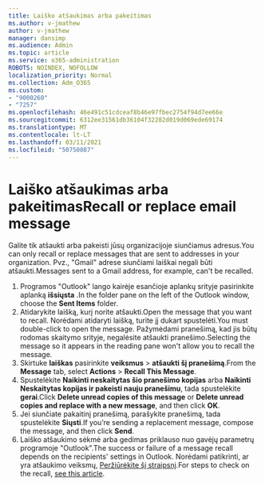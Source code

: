 ```yaml
---
title: Laiško atšaukimas arba pakeitimas
ms.author: v-jmathew
author: v-jmathew
manager: dansimp
ms.audience: Admin
ms.topic: article
ms.service: o365-administration
ROBOTS: NOINDEX, NOFOLLOW
localization_priority: Normal
ms.collection: Adm_O365
ms.custom:
- "9000260"
- "7257"
ms.openlocfilehash: 46e491c51cdceaf8b46e97fbec2754f94d7ee66e
ms.sourcegitcommit: 6312ee31561db36104f32282d019d069ede69174
ms.translationtype: MT
ms.contentlocale: lt-LT
ms.lasthandoff: 03/11/2021
ms.locfileid: "50750087"
---
```

# <a name="recall-or-replace-email-message"></a><span data-ttu-id="23877-102">Laiško atšaukimas arba pakeitimas</span><span class="sxs-lookup"><span data-stu-id="23877-102">Recall or replace email message</span></span>

<span data-ttu-id="23877-103">Galite tik atšaukti arba pakeisti jūsų organizacijoje siunčiamus adresus.</span><span class="sxs-lookup"><span data-stu-id="23877-103">You can only recall or replace messages that are sent to addresses in your organization.</span></span> <span data-ttu-id="23877-104">Pvz., "Gmail" adrese siunčiami laiškai negali būti atšaukti.</span><span class="sxs-lookup"><span data-stu-id="23877-104">Messages sent to a Gmail address, for example, can't be recalled.</span></span>

1. <span data-ttu-id="23877-105">Programos "Outlook" lango kairėje esančioje aplankų srityje pasirinkite aplanką **išsiųsta** .</span><span class="sxs-lookup"><span data-stu-id="23877-105">In the folder pane on the left of the Outlook window, choose the **Sent Items** folder.</span></span>
2. <span data-ttu-id="23877-106">Atidarykite laišką, kurį norite atšaukti.</span><span class="sxs-lookup"><span data-stu-id="23877-106">Open the message that you want to recall.</span></span> <span data-ttu-id="23877-107">Norėdami atidaryti laišką, turite jį dukart spustelėti.</span><span class="sxs-lookup"><span data-stu-id="23877-107">You must double-click to open the message.</span></span> <span data-ttu-id="23877-108">Pažymėdami pranešimą, kad jis būtų rodomas skaitymo srityje, negalėsite atšaukti pranešimo.</span><span class="sxs-lookup"><span data-stu-id="23877-108">Selecting the message so it appears in the reading pane won't allow you to recall the message.</span></span>
3. <span data-ttu-id="23877-109">Skirtuke **laiškas** pasirinkite **veiksmus**  >  **atšaukti šį pranešimą**.</span><span class="sxs-lookup"><span data-stu-id="23877-109">From the **Message** tab, select **Actions** > **Recall This Message**.</span></span>
4. <span data-ttu-id="23877-110">Spustelėkite **Naikinti neskaitytas šio pranešimo kopijas** arba **Naikinti Neskaitytas kopijas ir pakeisti nauju pranešimu**, tada spustelėkite **gerai**.</span><span class="sxs-lookup"><span data-stu-id="23877-110">Click **Delete unread copies of this message** or **Delete unread copies and replace with a new message**, and then click **OK**.</span></span>
5. <span data-ttu-id="23877-111">Jei siunčiate pakaitinį pranešimą, parašykite pranešimą, tada spustelėkite **Siųsti**.</span><span class="sxs-lookup"><span data-stu-id="23877-111">If you’re sending a replacement message, compose the message, and then click **Send**.</span></span>
6. <span data-ttu-id="23877-112">Laiško atšaukimo sėkmė arba gedimas priklauso nuo gavėjų parametrų programoje "Outlook".</span><span class="sxs-lookup"><span data-stu-id="23877-112">The success or failure of a message recall depends on the recipients' settings in Outlook.</span></span> <span data-ttu-id="23877-113">Norėdami patikrinti, ar yra atšaukimo veiksmų, [Peržiūrėkite šį straipsnį](https://support.office.com/article/recall-or-replace-an-email-message-that-you-sent-35027f88-d655-4554-b4f8-6c0729a723a0#tocheck).</span><span class="sxs-lookup"><span data-stu-id="23877-113">For steps to check on the recall, [see this article](https://support.office.com/article/recall-or-replace-an-email-message-that-you-sent-35027f88-d655-4554-b4f8-6c0729a723a0#tocheck).</span></span>
